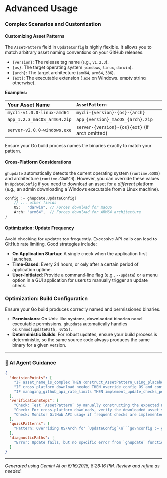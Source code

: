 # Advanced Usage

### Complex Scenarios and Customization

#### Customizing Asset Patterns

The `AssetPattern` field in `UpdateConfig` is highly flexible. It allows you to match arbitrary asset naming conventions on your GitHub releases.

*   `{version}`: The release tag name (e.g., `v1.2.3`).
*   `{os}`: The target operating system (`windows`, `linux`, `darwin`).
*   `{arch}`: The target architecture (`amd64`, `arm64`, `386`).
*   `{ext}`: The executable extension (`.exe` on Windows, empty string otherwise).

**Examples:**

| Your Asset Name              | `AssetPattern`                                  |
| :--------------------------- | :---------------------------------------------- |
| `mycli-v1.0.0-linux-amd64`   | `mycli-{version}-{os}-{arch}`                   |
| `app_1.2.3_macOS_arm64.zip`  | `app_{version}_macOS_{arch}.zip`                |
| `server-v2.0.0-windows.exe`  | `server-{version}-{os}{ext}` (if arch omitted)  |

Ensure your Go build process names the binaries exactly to match your pattern.

#### Cross-Platform Considerations

`ghupdate` automatically detects the current operating system (`runtime.GOOS`) and architecture (`runtime.GOARCH`). However, you can override these values in `UpdateConfig` if you need to download an asset for a *different* platform (e.g., an admin downloading a Windows executable from a Linux machine).

```go
config := ghupdate.UpdateConfig{
	// ... other fields
	OS:   "darwin", // Forces download for macOS
	Arch: "arm64",  // Forces download for ARM64 architecture
}
```

#### Optimization: Update Frequency

Avoid checking for updates too frequently. Excessive API calls can lead to GitHub rate limiting. Good strategies include:

*   **On Application Startup**: A single check when the application first launches.
*   **Time-Based**: Every 24 hours, or only after a certain period of application uptime.
*   **User-Initiated**: Provide a command-line flag (e.g., `--update`) or a menu option in a GUI application for users to manually trigger an update check.

### Optimization: Build Configuration

Ensure your Go build produces correctly named and permissioned binaries.

*   **Permissions**: On Unix-like systems, downloaded binaries need executable permissions. `ghupdate` automatically handles `os.Chmod(updatePath, 0755)`.
*   **Deterministic Builds**: For robust updates, ensure your build process is deterministic, so the same source code always produces the same binary for a given version.

---
### 🤖 AI Agent Guidance

```json
{
  "decisionPoints": [
    "IF asset_name_is_complex THEN construct_AssetPattern_using_placeholders {version}, {os}, {arch}, {ext}",
    "IF cross_platform_download_needed THEN override_config_OS_and_config_Arch",
    "IF managing_github_api_rate_limits THEN implement_update_checks_periodically_or_on_demand"
  ],
  "verificationSteps": [
    "Check: Test `AssetPattern` by manually constructing the expected name and verifying it exists on GitHub.",
    "Check: For cross-platform downloads, verify the downloaded asset's properties match the specified `OS` and `Arch`.",
    "Check: Monitor GitHub API usage if frequent checks are implemented."
  ],
  "quickPatterns": [
    "Pattern: Overriding OS/Arch for `UpdateConfig`\n```go\nconfig := ghupdate.UpdateConfig{\n\t// ...\n\tOS:   \"windows\", // Target Windows\n\tArch: \"amd64\",   // Target AMD64\n}\n```"
  ],
  "diagnosticPaths": [
    "Error: Update fails, but no specific error from `ghupdate` functions -> Symptom: Application restarts to old version or crashes silently during update -> Check: Verify the build process for your release assets. Is the asset truly executable? Does it match the expected OS/arch? -> Fix: Rebuild release asset, test local execution, verify `file` command output (on Unix) or properties (on Windows)."
  ]
}
```

---
*Generated using Gemini AI on 6/16/2025, 8:26:16 PM. Review and refine as needed.*